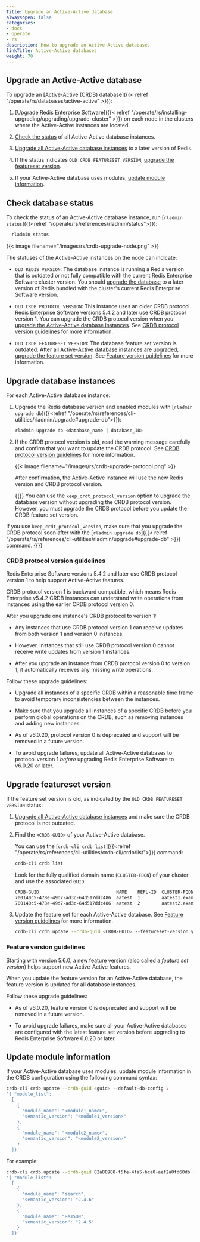 ```yaml
---
Title: Upgrade an Active-Active database
alwaysopen: false
categories:
- docs
- operate
- rs
description: How to upgrade an Active-Active database.
linkTitle: Active-Active databases
weight: 70
---
```


## Upgrade an Active-Active database

To upgrade an [Active-Active (CRDB) database]({{< relref "/operate/rs/databases/active-active" >}}):

1. [Upgrade Redis Enterprise Software]({{< relref "/operate/rs/installing-upgrading/upgrading/upgrade-cluster" >}}) on each node in the clusters where the Active-Active instances are located.

1. [Check the status](#check-database-status) of all Active-Active database instances.

1. [Upgrade all Active-Active database instances](#upgrade-database-instances) to a later version of Redis.

1. If the status indicates `OLD CRDB FEATURESET VERSION`, [upgrade the featureset version](#upgrade-featureset-version).

1. If your Active-Active database uses modules, [update module information](#update-module-information).

## Check database status

To check the status of an Active-Active database instance, run [`rladmin status`]({{<relref "/operate/rs/references/rladmin/status">}}):

```sh
  rladmin status
```

{{< image filename="/images/rs/crdb-upgrade-node.png" >}}

The statuses of the Active-Active instances on the node can indicate:

- `OLD REDIS VERSION`: The database instance is running a Redis version that is outdated or not fully compatible with the current Redis Enterprise Software cluster version. You should [upgrade the database](#upgrade-database-instances) to a later version of Redis bundled with the cluster's current Redis Enterprise Software version.

- `OLD CRDB PROTOCOL VERSION`: This instance uses an older CRDB protocol. Redis Enterprise Software versions 5.4.2 and later use CRDB protocol version 1. You can upgrade the CRDB protocol version when you [upgrade the Active-Active database instances](#upgrade-database-instances). See [CRDB protocol version guidelines](#crdb-protocol-version-guidelines) for more information.

- `OLD CRDB FEATURESET VERSION`: The database feature set version is outdated. After all [Active-Active database instances are upgraded](#upgrade-database-instances), [upgrade the feature set version](#upgrade-featureset-version). See [Feature version guidelines](#feature-version-guidelines) for more information.

## Upgrade database instances

For each Active-Active database instance:

1. Upgrade the Redis database version and enabled modules with [`rladmin upgrade db`]({{<relref "/operate/rs/references/cli-utilities/rladmin/upgrade#upgrade-db">}}):

    ```sh
    rladmin upgrade db <database_name | database_ID>
    ```

1. If the CRDB protocol version is old, read the warning message carefully and confirm that you want to update the CRDB protocol. See [CRDB protocol version guidelines](#crdb-protocol-version-guidelines) for more information.

    {{< image filename="/images/rs/crdb-upgrade-protocol.png" >}}

    After confirmation, the Active-Active instance will use the new Redis version and CRDB protocol version.

    {{<note>}}
You can use the `keep_crdt_protocol_version` option to upgrade the database version without upgrading the CRDB protocol version. However, you must upgrade the CRDB protocol before you update the CRDB feature set version.

If you use `keep_crdt_protocol_version`, make sure that you upgrade the CRDB protocol soon after with the [`rladmin upgrade db`]({{< relref "/operate/rs/references/cli-utilities/rladmin/upgrade#upgrade-db" >}}) command.
    {{</note>}}

### CRDB protocol version guidelines

Redis Enterprise Software versions 5.4.2 and later use CRDB protocol version 1 to help support Active-Active features.

CRDB protocol version 1 is backward compatible, which means Redis Enterprise v5.4.2 CRDB instances can understand write operations from instances using the earlier CRDB protocol version 0.

After you upgrade one instance's CRDB protocol to version 1:

- Any instances that use CRDB protocol version 1 can receive updates from both version 1 and version 0 instances.

- However, instances that still use CRDB protocol version 0 cannot receive write updates from version 1 instances.

- After you upgrade an instance from CRDB protocol version 0 to version 1, it automatically receives any missing write operations.

Follow these upgrade guidelines:

- Upgrade all instances of a specific CRDB within a reasonable time frame to avoid temporary inconsistencies between the instances.

- Make sure that you upgrade all instances of a specific CRDB before you perform global operations on the CRDB, such as removing instances and adding new instances.

- As of v6.0.20, protocol version 0 is deprecated and support will be removed in a future version.

- To avoid upgrade failures, update all Active-Active databases to protocol version 1 _before_ upgrading Redis Enterprise Software to v6.0.20 or later.

## Upgrade featureset version

If the feature set version is old, as indicated by the `OLD CRDB FEATURESET VERSION` status:

1. [Upgrade all Active-Active database instances](#upgrade-database-instances) and make sure the CRDB protocol is not outdated.

1. Find the `<CRDB-GUID>` of your Active-Active database.

    You can use the [`crdb-cli crdb list`]({{<relref "/operate/rs/references/cli-utilities/crdb-cli/crdb/list">}}) command:

    ```sh
    crdb-cli crdb list
    ```

    Look for the fully qualified domain name (`CLUSTER-FDQN`) of your cluster and use the associated `GUID`:

    ```sh
    CRDB-GUID                             NAME    REPL-ID  CLUSTER-FQDN
    700140c5-478e-49d7-ad3c-64d517ddc486  aatest  1        aatest1.example.com
    700140c5-478e-49d7-ad3c-64d517ddc486  aatest  2        aatest2.example.com
    ```

1. Update the feature set for each Active-Active database. See [Feature version guidelines](#feature-version-guidelines) for more information.

    ```sh
    crdb-cli crdb update --crdb-guid <CRDB-GUID> --featureset-version yes
    ```

### Feature version guidelines

Starting with version 5.6.0, a new feature version (also called a _feature set version_) helps support new Active-Active features.

When you update the feature version for an Active-Active database, the feature version is updated for all database instances.
    
Follow these upgrade guidelines:

- As of v6.0.20, feature version 0 is deprecated and support will be removed in a future version.

- To avoid upgrade failures, make sure all your Active-Active databases are configured with the latest feature set version before upgrading to Redis Enterprise Software 6.0.20 or later.

## Update module information

If your Active-Active database uses modules, update module information in the CRDB configuration using the following command syntax:

```sh
crdb-cli crdb update --crdb-guid <guid> --default-db-config \
'{ "module_list": 
  [
    { 
      "module_name": "<module1_name>",
      "semantic_version": "<module1_version>" 
    },
    { 
      "module_name": "<module2_name>",
      "semantic_version": "<module2_version>" 
    }
  ]}'
```

For example:

```sh
crdb-cli crdb update --crdb-guid 82a80988-f5fe-4fa5-bca0-aef2a0fd60db --default-db-config \
'{ "module_list": 
  [
    {
      "module_name": "search",
      "semantic_version": "2.4.6"
    },
    {
      "module_name": "ReJSON",
      "semantic_version": "2.4.5"
    }
  ]}' 
```
